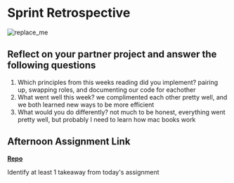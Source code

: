 # Sprint Retrospective

![replace_me](https://codeworks.blob.core.windows.net/public/assets/img/illustrations/placeholder.svg)

## Reflect on your partner project and answer the following questions

1. Which principles from this weeks reading did you implement?
pairing up, swapping roles, and documenting our code for eachother
2. What went well this week?
we complimented each other pretty well, and we both learned new ways to be more efficient
3. What would you do differently?
not much to be honest, everything went pretty well, but probably I need to learn how mac books work
## Afternoon Assignment Link

**[Repo](https://github.com/big-daddy-dom/tower)**

Identify at least 1 takeaway from today's assignment
